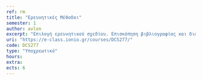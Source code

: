 ```yaml
---
ref: rm
title: "Ερευνητικές Μέθοδοι"
semester: 1
author: avlon
excerpt: "Επιλογή ερευνητικού σχεδίου. Επισκόπηση βιβλιογραφίας και διαμόρφωση ερευνητικών ερωτημάτων. Κατηγοριοποίηση μεθοδολογιών έρευνας. Μεθοδολογίες Ποσοτικής έρευνας:  Συλλογή ποσοτικών δεδομένων – Διαμόρφωση Ερωτηματολογίου – Θεωρία Δειγματοληψίας – Περιγραφή στατιστικών δεδομένων – Στατιστικές εκτιμήσεις – Παλινδρόμηση και Συσχέτιση – Πολύ-μεταβλητές Μέθοδοι Ανάλυσης Δεδομένων – Ελεγχος ερευνητικών υποθέσεων. Χρήση Στατιστικού Λογισμικού SPSS. Προσομοίωση. Μεθοδολογίες Ποιοτικής Ερευνας: Ανάλυση Μελέτης Περίπτωσης – Διεξαγωγή Συνεντεύξεων – Εθνογραφική Μελέτη και Επιτόπια Παρατήρηση. Ερευνα μικτών μεθόδων. Ερευνα στο Διαδίκτυο. Συγγραφή ερευνητικών προτάσεων, άρθρων και διατριβών."
uri: "https://e-class.ionio.gr/courses/DCS277/"
code: DCS277
type: "Υποχρεωτικό"
hours: 
extra:
ects: 6
---
```


